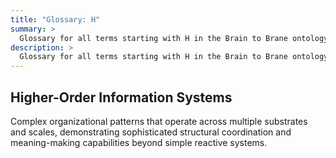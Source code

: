 ```yaml
---
title: "Glossary: H"
summary: >
  Glossary for all terms starting with H in the Brain to Brane ontology framework
description: >
  Glossary for all terms starting with H in the Brain to Brane ontology framework
---
```


## Higher-Order Information Systems

Complex organizational patterns that operate across multiple substrates and scales, demonstrating sophisticated structural coordination and meaning-making capabilities beyond simple reactive systems.
